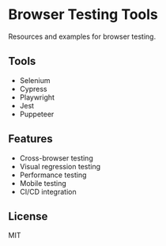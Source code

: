 # Browser Testing Tools

Resources and examples for browser testing.

## Tools

- Selenium
- Cypress
- Playwright
- Jest
- Puppeteer

## Features

- Cross-browser testing
- Visual regression testing
- Performance testing
- Mobile testing
- CI/CD integration

## License

MIT
